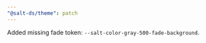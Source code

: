 ```yaml
---
"@salt-ds/theme": patch
---
```


Added missing fade token: `--salt-color-gray-500-fade-background`.
